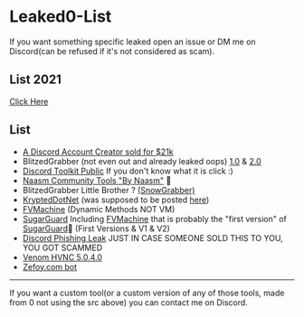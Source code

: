 # Leaked0-List

If you want something specific leaked open an issue or DM me on Discord(can be refused if it's not considered as scam).

## List 2021
[Click Here](https://github.com/HideakiAtsuyo/Leaked0-List-2021)

## List

- [A Discord Account Creator sold for $21k](https://github.com/Leaked0/21k-dollars-discord-account-creator)
- BlitzedGrabber (not even out and already leaked oops) [1.0](https://github.com/Leaked0/BlitzedGrabber/tree/1.0) & [2.0](https://github.com/Leaked0/BlitzedGrabber/tree/2.0)
- [Discord Toolkit Public](https://github.com/Leaked0/Discord-Toolkit-Public) If you don't know what it is click :)
- [Naasm Community Tools "By Naasm"](https://github.com/Leaked0/Naams-Community) :thinking:
- BlitzedGrabber Little Brother ? [(SnowGrabber)](https://github.com/Leaked0/SnowGrabber)
- [KryptedDotNet](https://github.com/Leaked0/KryptedDotNet) (was supposed to be posted [here](https://github.com/StvnedEagle1337/KryptedDotNet))
- [FVMachine](https://github.com/Leaked0/FVMachine) (Dynamic Methods NOT VM)
- [SugarGuard](https://github.com/Leaked0/SugarGuard) Including [FVMachine](https://github.com/Leaked0/FVMachine) that is probably the "first version" of [SugarGuard](https://github.com/Leaked0/SugarGuard)🤔 (First Versions & V1 & V2)
- [Discord Phishing Leak](https://github.com/Leaked0/Discord-Phishing-Leak) JUST IN CASE SOMEONE SOLD THIS TO YOU, YOU GOT SCAMMED
- [Venom HVNC 5.0.4.0](https://github.com/Leaked0/VenomRAT_HVNC-5.0.4.0)
- [Zefoy.com bot](https://github.com/Leaked0/zefoy.com-bot/tree/main)


---------------------------------


If you want a custom tool(or a custom version of any of those tools, made from 0 not using the src above) you can contact me on Discord.
